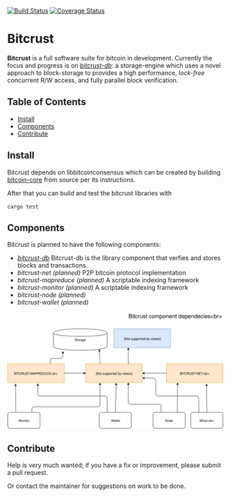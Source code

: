 [![Build Status](https://travis-ci.org/tomasvdw/bitcrust.svg?branch=master)](https://travis-ci.org/tomasvdw/bitcrust)
[![Coverage Status](https://coveralls.io/repos/github/tomasvdw/bitcrust/badge.svg)](https://coveralls.io/github/tomasvdw/bitcrust)

# Bitcrust


**Bitcrust** is a full software suite for bitcoin in development. Currently the focus and progress is on 
 _[bitcrust-db](bitcrust-lib/README.md)_: a storage-engine which uses a novel approach to block-storage to 
provides a high performance, _lock-free_ concurrent R/W access, and 
fully parallel block verification.   


## Table of Contents

- [Install](#install)
- [Components](#components)
- [Contribute](#contribute)

## Install

Bitcrust depends on libbitcoinconsensus which can be created by building 
[bitcoin-core](https://github.com/bitcoin/bitcoin) from source per its instructions.


After that  you can build and test the bitcrust libraries with

```
cargo test
```


## Components

Bitcrust is planned to have the following components:

* _[bitcrust-db](bitcrust-lib/README.md)_ Bitcrust-db is the library component that verfies and stores blocks 
and transactions. 
* _bitcrust-net (planned)_ P2P bitcoin protocol implementation
* _bitcrust-mapreduce (planned)_ A scriptable indexing framework
* _bitcrust-monitor (planned)_ A scriptable indexing framework
* _bitcrust-node (planned)_  
* _bitcrust-wallet (planned)_


![Components of bitcrust](doc/components.svg "Dependencies")


## Contribute

Help is very much wanted; if you have a fix or improvement, please submit a pull request.
 
 Or contact the maintainer for suggestions on work to be done. 
